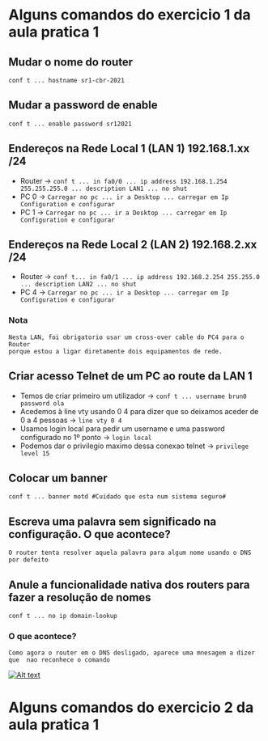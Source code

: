# Alguns comandos do exercicio 1 da aula pratica 1

## Mudar o nome do router

`conf t ... hostname sr1-cbr-2021`

## Mudar a password de enable

`conf t ... enable password sr12021`

## Endereços na Rede Local 1 (LAN 1) 192.168.1.xx /24

* Router -> `conf t ... in fa0/0 ... ip address 192.168.1.254 255.255.255.0 ... description LAN1 ... no shut`
* PC 0 -> `Carregar no pc ... ir a Desktop ... carregar em Ip Configuration e configurar`
* PC 1 -> `Carregar no pc ... ir a Desktop ... carregar em Ip Configuration e configurar`


## Endereços na Rede Local 2 (LAN 2) 192.168.2.xx /24

* Router -> `conf t... in fa0/1 ... ip address 192.168.2.254 255.255.0 ... description LAN2 ... no shut`
* PC 4 -> `Carregar no pc ... ir a Desktop ... carregar em Ip Configuration e configurar`

### Nota

```
Nesta LAN, foi obrigatorio usar um cross-over cable do PC4 para o Router
porque estou a ligar diretamente dois equipamentos de rede.
```

## Criar acesso Telnet de um PC ao route da LAN 1

* Temos de criar primeiro um utilizador -> `conf t ... username brun0 password ola`
* Acedemos à line vty usando 0 4 para dizer que so deixamos aceder de 0 a 4 pessoas -> `line vty 0 4`
* Usamos login local para pedir um username e uma password configurado no 1º ponto -> `login local`
* Podemos dar o privilegio maximo dessa conexao telnet -> `privilege level 15`

## Colocar um banner

`conf t ... banner motd #Cuidado que esta num sistema seguro#`

## Escreva uma palavra sem significado na configuração. O que acontece?

`O router tenta resolver aquela palavra para algum nome usando o DNS por defeito`

## Anule a funcionalidade nativa dos routers para fazer a resolução de nomes

`conf t ... no ip domain-lookup`

### O que acontece?
    
`Como agora o router em o DNS desligado, aparece uma mnesagem a dizer que  nao reconhece o comando`


[![Alt text](https://i.imgur.com/VlyQZJ6.png)](brun0)


# Alguns comandos do exercicio 2 da aula pratica 1
